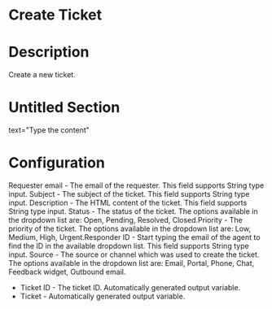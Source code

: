 ﻿# Create Ticket

# Description

Create a new ticket.

# Untitled Section

text="Type the content"

# Configuration

Requester email - The email of the requester. This field supports String type input. Subject - The subject of the ticket. This field supports String type input. Description - The HTML content of the ticket. This field supports String type input. Status - The status of the ticket. The options available in the dropdown list are: Open, Pending, Resolved, Closed.Priority - The priority of the ticket. The options available in the dropdown list are: Low, Medium, High, Urgent.Responder ID - Start typing the email of the agent to find the ID in the available dropdown list. This field supports String type input. Source - The source or channel which was used to create the ticket. The options available in the dropdown list are: Email, Portal, Phone, Chat, Feedback widget, Outbound email.









* Ticket ID - The ticket ID. Automatically generated output variable.
* Ticket - Automatically generated output variable.
